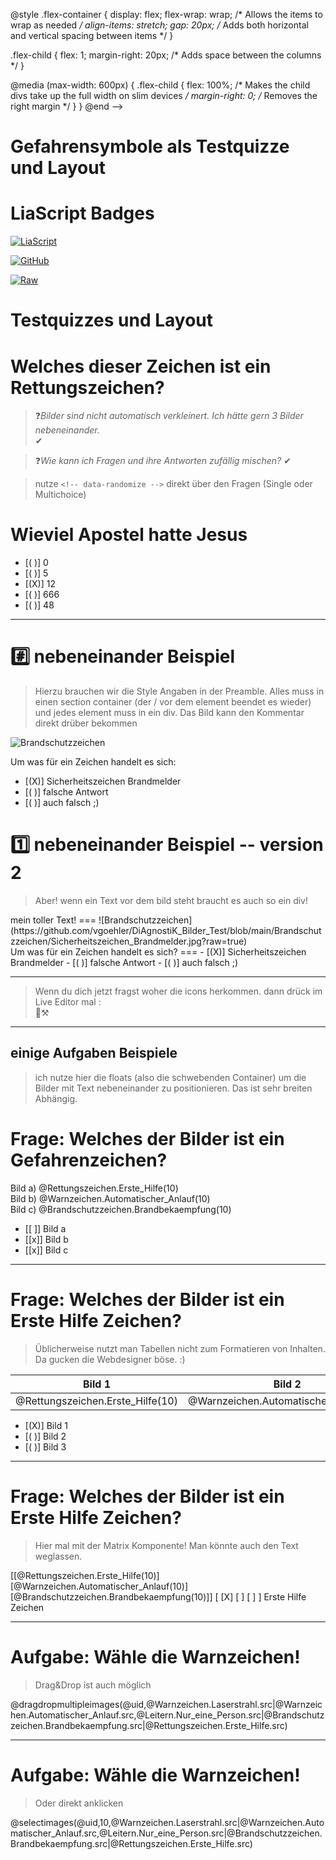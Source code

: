 <!--
author: Hilke Domsch
comment: Hilkes Fragen am 20.05.25, mit Volkers Antworten
version: 0.0.4
edit: true
date: 2025-05-20
logo: https://raw.githubusercontent.com/Ifi-DiAgnostiK-Project/LiaScript-Courses/refs/heads/main/img/Logo_234px.png
import: https://raw.githubusercontent.com/wenik35/LiaScript_DragAndDrop_Template/refs/heads/main/README.md
import: https://raw.githubusercontent.com/Ifi-DiAgnostiK-Project/Piktogramme/refs/heads/main/makros.md
import: https://raw.githubusercontent.com/wenik35/LiaScript_ImageQuiz/refs/heads/main/README.md

tags:
- Wissensspeicher
- gefahrstoffe

-->


@style
.flex-container {
    display: flex;
    flex-wrap: wrap; /* Allows the items to wrap as needed */
    align-items: stretch;
    gap: 20px; /* Adds both horizontal and vertical spacing between items */
}

.flex-child { 
    flex: 1;
    margin-right: 20px; /* Adds space between the columns */
}

@media (max-width: 600px) {
    .flex-child {
        flex: 100%; /* Makes the child divs take up the full width on slim devices */
        margin-right: 0; /* Removes the right margin */
    }
}
@end
-->
# Gefahrensymbole als Testquizze und Layout
LiaScript Badges
====


[![LiaScript](https://raw.githubusercontent.com/LiaScript/LiaScript/master/badges/course.svg)](https://liascript.github.io/course/?https://raw.githubusercontent.com/vgoehler/DiAgnostiK_LiaScript/main/gefahrensymbole_als_Testquizze_und_Layout.md)

[![GitHub](https://img.shields.io/badge/Ansehen%20auf-GitHub-181717?logo=github)](https://github.com/vgoehler/DiAgnostiK_LiaScript/blob/main/gefahrensymbole_als_Testquizze_und_Layout.md)

[![Raw](https://img.shields.io/badge/Raw-Inhalt-blue)](https://raw.githubusercontent.com/vgoehler/DiAgnostiK_LiaScript/main/gefahrensymbole_als_Testquizze_und_Layout.md)

# Testquizzes und Layout

__Welches dieser Zeichen ist ein Rettungszeichen?__
===

 

> ❓_Bilder sind nicht automatisch verkleinert. Ich hätte gern 3 Bilder nebeneinander._  
 ✔


> ❓_Wie kann ich Fragen und ihre Antworten zufällig mischen?_
✔

> nutze `<!-- data-randomize -->` direkt über den Fragen (Single oder Multichoice)


Wieviel Apostel hatte Jesus
====

<!-- data-randomize -->
- [( )] 0
- [( )] 5
- [(X)] 12
- [( )] 666
- [( )] 48

---

#️⃣ nebeneinander Beispiel
===

> Hierzu brauchen wir die Style Angaben in der Preamble. Alles muss in einen section container (der / vor dem element beendet es wieder) und jedes element muss in ein div. Das Bild kann den Kommentar direkt drüber bekommen

 <section class="flex-container">

<!-- class="flex-child" style="min-width: 250px; " -->
![Brandschutzzeichen](https://github.com/vgoehler/DiAgnostiK_Bilder_Test/blob/main/Brandschutzzeichen/Sicherheitszeichen_Brandmelder.jpg?raw=true)<!-- style="width: 150px;"-->

<div class="flex-child" style="min-width: 250px">
Um was für ein Zeichen handelt es sich:

- [(X)] Sicherheitszeichen Brandmelder
- [( )] falsche Antwort
- [( )] auch falsch ;)

</div>
</section>

1️⃣ nebeneinander Beispiel -- version 2
===

> Aber! wenn ein Text vor dem bild steht braucht es auch so ein div!

 <section class="flex-container">

<div class="flex-child" style="min-width: 250px">
mein toller Text!
===
![Brandschutzzeichen](https://github.com/vgoehler/DiAgnostiK_Bilder_Test/blob/main/Brandschutzzeichen/Sicherheitszeichen_Brandmelder.jpg?raw=true)<!-- style="width: 150px;"-->
</div>

<div class="flex-child" style="min-width: 250px">
Um was für ein Zeichen handelt es sich?
===
- [(X)] Sicherheitszeichen Brandmelder
- [( )] falsche Antwort
- [( )] auch falsch ;)

</div>
</section>

---

> Wenn du dich jetzt fragst woher die icons herkommen. dann drück im Live Editor mal :  
🤖⚒

---

## einige Aufgaben Beispiele

> ich nutze hier die floats (also die schwebenden Container) um die Bilder mit Text nebeneinander zu positionieren. Das ist sehr breiten Abhängig.

Frage: Welches der Bilder ist ein Gefahrenzeichen?
=======

<section class="flex-container">
<div class="flex-child" style="min-width: 100px">
Bild a) @Rettungszeichen.Erste_Hilfe(10)
</div>
<div class="flex-child" style="min-width: 100px">
Bild b) @Warnzeichen.Automatischer_Anlauf(10)
</div>
<div class="flex-child" style="min-width: 100px">
Bild c) @Brandschutzzeichen.Brandbekaempfung(10)
</div>
</section>

- [[ ]] Bild a
- [[x]] Bild b
- [[x]] Bild c


--- 

Frage: Welches der Bilder ist ein Erste Hilfe Zeichen?
====

> Üblicherweise nutzt man Tabellen nicht zum Formatieren von Inhalten. Da gucken die Webdesigner böse. :)

| Bild 1 | Bild 2 | Bild 3 |
| -------- | :------: | -------: |
| @Rettungszeichen.Erste_Hilfe(10)| @Warnzeichen.Automatischer_Anlauf(10) | @Brandschutzzeichen.Brandbekaempfung(10)|

- [(X)] Bild 1
- [( )] Bild 2
- [( )] Bild 3

---

Frage: Welches der Bilder ist ein Erste Hilfe Zeichen?
====

> Hier mal mit der Matrix Komponente! Man könnte auch den Text weglassen.

[[@Rettungszeichen.Erste_Hilfe(10)] [@Warnzeichen.Automatischer_Anlauf(10)] [@Brandschutzzeichen.Brandbekaempfung(10)]]
[    [X]           [ ]             [ ]     ]  Erste Hilfe Zeichen



---

Aufgabe: Wähle die Warnzeichen!
====

> Drag&Drop ist auch möglich

@dragdropmultipleimages(@uid,@Warnzeichen.Laserstrahl.src|@Warnzeichen.Automatischer_Anlauf.src,@Leitern.Nur_eine_Person.src|@Brandschutzzeichen.Brandbekaempfung.src|@Rettungszeichen.Erste_Hilfe.src)


---

Aufgabe: Wähle die Warnzeichen!
====

> Oder direkt anklicken

@selectimages(@uid,10,@Warnzeichen.Laserstrahl.src|@Warnzeichen.Automatischer_Anlauf.src,@Leitern.Nur_eine_Person.src|@Brandschutzzeichen.Brandbekaempfung.src|@Rettungszeichen.Erste_Hilfe.src)
